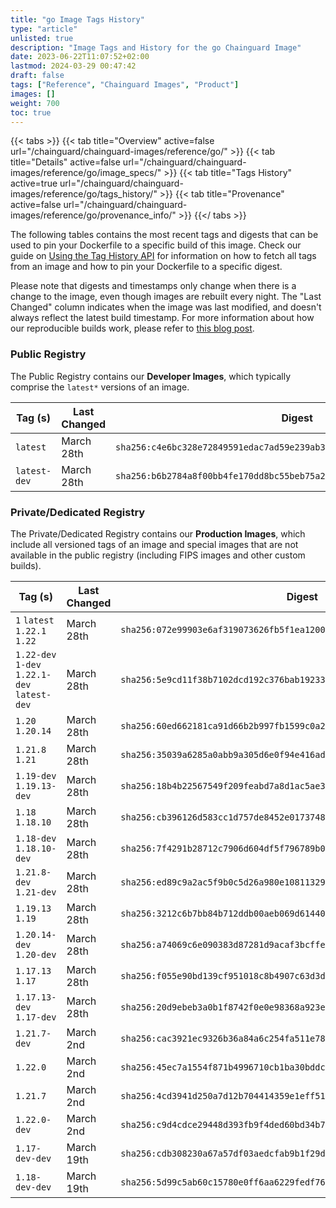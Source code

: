```yaml
---
title: "go Image Tags History"
type: "article"
unlisted: true
description: "Image Tags and History for the go Chainguard Image"
date: 2023-06-22T11:07:52+02:00
lastmod: 2024-03-29 00:47:42
draft: false
tags: ["Reference", "Chainguard Images", "Product"]
images: []
weight: 700
toc: true
---
```


{{< tabs >}}
{{< tab title="Overview" active=false url="/chainguard/chainguard-images/reference/go/" >}}
{{< tab title="Details" active=false url="/chainguard/chainguard-images/reference/go/image_specs/" >}}
{{< tab title="Tags History" active=true url="/chainguard/chainguard-images/reference/go/tags_history/" >}}
{{< tab title="Provenance" active=false url="/chainguard/chainguard-images/reference/go/provenance_info/" >}}
{{</ tabs >}}

The following tables contains the most recent tags and digests that can be used to pin your Dockerfile to a specific build of this image. Check our guide on [Using the Tag History API](/chainguard/chainguard-images/using-the-tag-history-api/) for information on how to fetch all tags from an image and how to pin your Dockerfile to a specific digest.

Please note that digests and timestamps only change when there is a change to the image, even though images are rebuilt every night. The "Last Changed" column indicates when the image was last modified, and doesn't always reflect the latest build timestamp. For more information about how our reproducible builds work, please refer to [this blog post](https://www.chainguard.dev/unchained/reproducing-chainguards-reproducible-image-builds).

### Public Registry
The Public Registry contains our **Developer Images**, which typically comprise the `latest*` versions of an image.

| Tag (s)       | Last Changed | Digest                                                                    |
|---------------|--------------|---------------------------------------------------------------------------|
|  `latest`     | March 28th   | `sha256:c4e6bc328e72849591edac7ad59e239ab329848ab9ad3d47bafe627f27720103` |
|  `latest-dev` | March 28th   | `sha256:b6b2784a8f00bb4fe170dd8bc55beb75a2a95328dd48333bf1f910861242fdba` |


### Private/Dedicated Registry
The Private/Dedicated Registry contains our **Production Images**, which include all versioned tags of an image and special images that are not available in the public registry (including FIPS images and other custom builds).

| Tag (s)                                       | Last Changed | Digest                                                                    |
|-----------------------------------------------|--------------|---------------------------------------------------------------------------|
|  `1` `latest` `1.22.1` `1.22`                 | March 28th   | `sha256:072e99903e6af319073626fb5f1ea1200394f31e3657de4ed03b53b2d522b112` |
|  `1.22-dev` `1-dev` `1.22.1-dev` `latest-dev` | March 28th   | `sha256:5e9cd11f38b7102dcd192c376bab19233436ea7955d991ba7b679c9fee1dd1d2` |
|  `1.20` `1.20.14`                             | March 28th   | `sha256:60ed662181ca91d66b2b997fb1599c0a2bf4575bc4ef9c18c938b37a540585d9` |
|  `1.21.8` `1.21`                              | March 28th   | `sha256:35039a6285a0abb9a305d6e0f94e416ad9cd58dde716cb40c09fcfdad39daee8` |
|  `1.19-dev` `1.19.13-dev`                     | March 28th   | `sha256:18b4b22567549f209feabd7a8d1ac5ae3af54e71144149ccf521775fa63be73a` |
|  `1.18` `1.18.10`                             | March 28th   | `sha256:cb396126d583cc1d757de8452e01737483e6da2010d57343b75f555562909cfc` |
|  `1.18-dev` `1.18.10-dev`                     | March 28th   | `sha256:7f4291b28712c7906d604df5f796789b0eab050db4ec933916a7f1047d33f76c` |
|  `1.21.8-dev` `1.21-dev`                      | March 28th   | `sha256:ed89c9a2ac5f9b0c5d26a980e108113297deb11732b53801ff0f07e9ba7d9a90` |
|  `1.19.13` `1.19`                             | March 28th   | `sha256:3212c6b7bb84b712ddb00aeb069d614407ce7e5274993ecd47b6fd6f7d00a0b7` |
|  `1.20.14-dev` `1.20-dev`                     | March 28th   | `sha256:a74069c6e090383d87281d9acaf3bcffe038c2f0346b8acea40c972fa57f1e50` |
|  `1.17.13` `1.17`                             | March 28th   | `sha256:f055e90bd139cf951018c8b4907c63d3d2984527a78912f5d456cd3a6d27e82d` |
|  `1.17.13-dev` `1.17-dev`                     | March 28th   | `sha256:20d9ebeb3a0b1f8742f0e0e98368a923ec7420f4e8e7692273c55845e80a4cff` |
|  `1.21.7-dev`                                 | March 2nd    | `sha256:cac3921ec9326b36a84a6c254fa511e78862e75b645511e7f3b2cb74f0ea3a1c` |
|  `1.22.0`                                     | March 2nd    | `sha256:45ec7a1554f871b4996710cb1ba30bddc4800167cff2cb3019811fc0c1bcb190` |
|  `1.21.7`                                     | March 2nd    | `sha256:4cd3941d250a7d12b704414359e1eff51e681059e5e2233cabe2dbcc92d599a8` |
|  `1.22.0-dev`                                 | March 2nd    | `sha256:c9d4cdce29448d393fb9f4ded60bd34b7bad3eebf06e3458bad6737ae4cbb263` |
|  `1.17-dev-dev`                               | March 19th   | `sha256:cdb308230a67a57df03aedcfab9b1f29d6f5528c24cda754d039d6e5d447a92f` |
|  `1.18-dev-dev`                               | March 19th   | `sha256:5d99c5ab60c15780e0ff6aa6229fedf761772afd260a01bab33ad3895a195521` |

